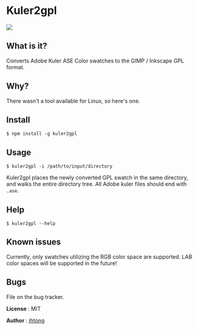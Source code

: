 Kuler2gpl
===========

<img src = 'https://github.com/toiletfreak/kuler2gpl/blob/master/doc/hero-compressed.jpeg' />

## What is it?

Converts Adobe Kuler ASE Color swatches to the GIMP / Inkscape GPL format.


## Why?

There wasn't a tool available for Linux, so here's one.


## Install

	$ npm install -g kuler2gpl


## Usage

	$ kuler2gpl -i /path/to/input/directory

Kuler2gpl places the newly converted GPL swatch in the same directory, and walks the entire directory tree.  All Adobe kuler files should end with `.ase`.


## Help

	$ kuler2gpl --help


## Known issues

Currently, only swatches utilizing the RGB color space are supported.  LAB color spaces will be supported in the future!


## Bugs

File on the bug tracker.


**License** : MIT

**Author** : <a href="http://blog.joeltong.org">jhtong</a>
